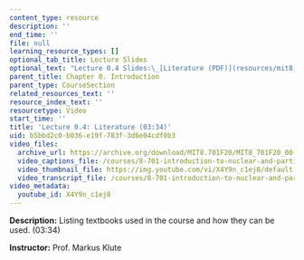 ```yaml
---
content_type: resource
description: ''
end_time: ''
file: null
learning_resource_types: []
optional_tab_title: Lecture Slides
optional_text: "Lecture 0.4 Slides:\_[Literature (PDF)](resources/mit8_701f20_lec0-4)"
parent_title: Chapter 0. Introduction
parent_type: CourseSection
related_resources_text: ''
resource_index_text: ''
resourcetype: Video
start_time: ''
title: 'Lecture 0.4: Literature (03:34)'
uid: b5bbd2c0-b036-e19f-783f-3d6e04cdf0b3
video_files:
  archive_url: https://archive.org/download/MIT8.701F20/MIT8_701F20_00-04_Literature_300k.mp4
  video_captions_file: /courses/8-701-introduction-to-nuclear-and-particle-physics-fall-2020/b489f522f1935ab293dc5043a69eeaa6_X4Y9n_c1ej8.vtt
  video_thumbnail_file: https://img.youtube.com/vi/X4Y9n_c1ej8/default.jpg
  video_transcript_file: /courses/8-701-introduction-to-nuclear-and-particle-physics-fall-2020/f811a965bdadb1a4d74e12be8a6738f3_X4Y9n_c1ej8.pdf
video_metadata:
  youtube_id: X4Y9n_c1ej8
---
```


**Description:** Listing textbooks used in the course and how they can be used. (03:34)

**Instructor:** Prof. Markus Klute